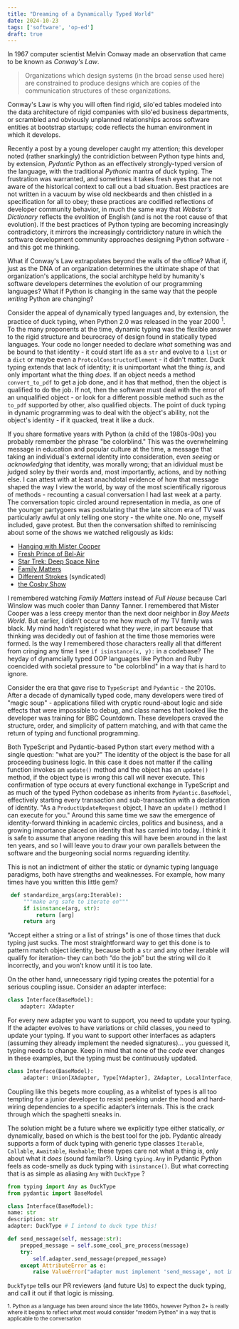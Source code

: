 ```yaml
---
title: "Dreaming of a Dynamically Typed World"
date: 2024-10-23
tags: ['software', 'op-ed']
draft: true
---
```

In 1967 computer scientist Melvin Conway made an observation that came to be known as _Conway's Law_.
> Organizations which design systems (in the broad sense used here) are constrained to produce designs which are copies of the communication structures of these organizations.

Conway's Law is why you will often find rigid, silo'ed tables modeled into the data architecture of rigid companies with silo'ed business departments, or scrambled and obviously unplanned relationships across software entities at bootstrap startups; code reflects the human environment in which it develops.

Recently a post by a young developer caught my attention; this developer noted (rather snarkingly) the contridiction between Python type hints and, by extension, _Pydantic_ Python as an effectively strongly-typed version of the language, with the traditional _Pythonic_ mantra of duck typing. The frustration was warranted, and sometimes it takes fresh eyes that are not aware of the historical context to call out a bad situation. Best practices are not written in a vacuum by wise old neckbeards and then chistled in a specification for all to obey; these practices are codified reflections of developer community behavior, in much the same way that _Webster's Dictionary_ reflects the evolition of English (and is not the root cause of that evolution). If the best practices of Python typing are becoming increasingly contradictory, it mirrors the increasingly contridictory nature in which the software development community approaches designing Python software - and this got me thinking. 

What if Conway's Law extrapolates beyond the walls of the office? What if, just as the DNA of an organization determines the ultimate shape of that organization's applications, the social architype held by humanity's software developers determines the evolution of our programming languages? What if Python is changing in the same way that the people _writing_ Python are changing? 

Consider the appeal of dynamically typed languages and, by extension, the practice of duck typing, when Python 2.0 was released in the year 2000 <sup>1</sup>. 
To the many proponents at the time, dynamic typing was the flexible answer to the rigid structure and beurocracy of design found in statically typed languages. Your code no longer needed to declare _what_ something was and be bound to that identity - it could start life as a `str` and evolve to a `list` or a `dict` or maybe even a `ProtcolConstructorElement` - it didn't matter. Duck typing extends that lack of identity; it is unimportant what the thing _is_, and only important what the thing _does_. If an object needs a method `convert_to_pdf` to get a job done, and it has that method, then the object is qualified to do the job. If not, then the software must deal with the error of an unqualified object - or look for a different possible method such as the `to_pdf` supported by other, also qualified objects. The point of duck typing in dynamic programming was to deal with the object's ability, not the object's identity - if it quacked, treat it like a duck. 

If you share formative years with Python (a child of the 1980s-90s) you probably remember the phrase "be colorblind." This was the overwhelming message in education and popular culture at the time, a message that taking an individual's external identity into consideration, even _seeing_ or _acknowledging_ that identity, was morally wrong; that an idividual must be judged soley by their words and, most importantly, actions, and by nothing else. I can attest with at least anachdotal evidence of how that message shaped the way I view the world, by way of the most scientifically rigorous of methods - recounting a casual conversation I had last week at a party. The conversation topic circled around representation in media, as one of the younger partygoers was postulating that the late sitcom era of TV was particularly awful at only telling one story - the white one. No one, myself included, gave protest. But then the conversation shifted to reminiscing about some of the shows we watched religously as kids:
 
* [Hanging with Mister Cooper](https://www.imdb.com/title/tt0103435/)
* [Fresh Prince of Bel-Air](https://www.imdb.com/title/tt0098800/)
* [Star Trek: Deep Space Nine](https://www.imdb.com/title/tt0106145/)
* [Family Matters](https://www.imdb.com/title/tt0096579/)
* [Different Strokes](https://www.imdb.com/title/tt0077003/) (syndicated)
* [the Cosby Show](https://www.imdb.com/title/tt0086687/) 

I remembered watching _Family Matters_ instead of _Full House_ because Carl Winslow was much cooler than Danny Tanner. I remembered that Mister Cooper was a less creepy mentor than the next door neighbor in _Boy Meets World_. But earlier, I didn't occur to me how much of my TV family was black. My mind hadn't registered what they _were_, in part because that thinking was decidedly out of fashion at the time those memories were formed. Is the way I remembered those characters really all that different from cringing any time I see `if isinstance(x, y):`  in a codebase? The heyday of dynamcially typed OOP languages like Python and Ruby coencided with societal pressure to "be colorblind" in a way that is hard to ignore.

Consider the era that gave rise to `TypeScript` and `Pydantic` - the 2010s. After a decade of dynamically typed code, many developers were tired of "magic soup" - applications filled with cryptic round-about logic and side effects that were impossible to debug, and class names that looked like the developer was training for BBC Countdown. These developers craved the structure, order, and simplicity of pattern matching, and with that came the return of typing and functional programming. 

Both TypeScript and Pydantic-based Python start every method with a single question: "what are you?" The identity of the object is the base for all proceeding business logic. In this case it does not matter if the calling function invokes an `update()` method and the object has an `update()` method, if the object type is wrong this call will never execute. This confirmation of type occurs at every functional exchange in TypeScript and as much of the typed Python codebase as inherits from `Pydantic.BaseModel`, effectively starting every transaction and sub-transaction with a declaration of identity. "As a `ProductUpdateRequest` object, I have an `update()` method I can execute for you." 
Around this same time we saw the emergence of identity-forward thinking in academic circles, politics and business, and a growing importance placed on identity that has carried into today. I think it is safe to assume that anyone reading this will have been around in the last ten years, and so I will leave you to draw your own parallels between the software and the burgeoning social norms reguarding identity.

 This is not an indictment of either the static or dynamic typing language paradigms, both have strengths and weaknesses. For example, how many times have you written this little gem? 
```python
 def standardize_args(arg:Iterable):
     """make arg safe to iterate on"""
     if isinstance(arg, str):
         return [arg]
     return arg
```

 “Accept either a string or a list of strings” is one of those times that duck typing just sucks. The most straightforward way to get this done is to pattern match object identity, because both a `str` and any other iterable will qualify for iteration- they can both “do the job” but the string will do it incorrectly, and you won’t know until it is too late. 

On the other hand, unnecessary rigid typing creates the potential for a serious coupling issue. Consider an adapter interface: 
```python
class Interface(BaseModel):
    adapter: XAdapter
```
 For every new adapter you want to support, you need to update your typing. If the adapter evolves to have variations or child classes, you need to update your typing. If you want to support other interfaces as adapters (assuming they already implement the needed signatures)… you guessed it, typing needs to change. Keep in mind that none of the _code_ ever changes in these examples, but the typing must be continuously updated. 
```python
class Interface(BaseModel):
	 adapter: Union[XAdapter, Type[YAdapter], ZAdapter, LocalInterface, Type[ExternalInterface] # this goes on, and on, and on...
```
Coupling like this begets more coupling, as a whitelist of types is all too tempting for a junior developer to resist peeking under the hood and hard-wiring dependencies to a specific adapter’s internals. This is the crack through which the spaghetti sneaks in. 

The solution might be a future where we explicitly type either statically, _or_ dynamically, based on which is the best tool for the job. Pydantic already supports a form of duck typing with generic type classes `Iterable`, `Callable`, `Awaitable`, `Hashable`;  these types care not what a thing _is_, only about what it _does_ (sound familar?). Using `typing.Any` in Pydantic Python feels as code-smelly as duck typing with `isinstance()`.  But what correcting that is as simple as aliasing `Any` with `DuckType` ?
```python
from typing import Any as DuckType
from pydantic import BaseModel

class Interface(BaseModel):
name: str
description: str
adapter: DuckType # I intend to duck type this!

def send_message(self, message:str): 
    prepped_message = self.some_cool_pre_process(message)
    try: 
	    self.adapter.send_message(prepped_message) 
    except AttributeError as e:
        raise ValueError("adapter must implement 'send_message', not implemented in adapter %s", self.adapter) from e
```
`DuckTytpe` tells our PR reviewers (and future Us) to expect the duck typing, and call it out if that logic is missing. 




<sub>1. Python as a language has been around since the late 1980s, however Python 2+ is really where it begins to reflect what most would consider "modern Python" in a way that is applicable to the conversation</sub>
<!--stackedit_data:
eyJoaXN0b3J5IjpbLTg2NDEzMDExOCw2Mjc5NDk2MzYsNTk3MT
g3NDEyLC0xNzY0NzU0MzAyLDE5MTczNjQyNzQsLTc0NTk5NzM4
NiwtNjQ2NTcwNDgzLDE5MTExNTg5MzcsLTQ3MTk4NTY0Myw0Mz
czNDMwNjEsLTM5OTcyNDQzMywtMTE1Njg3NDA3MCwtMTM0ODg4
NTIwNCwtMjE3NTY3NjU0LDE3MzI5NzAwNTQsMjAxNjYxMjI1NC
wyMDE2NjEyMjU0LDU3NjY0Nzg5MCwtNjkzNjA3NjEwLDEwOTA1
NTAyMzhdfQ==
-->